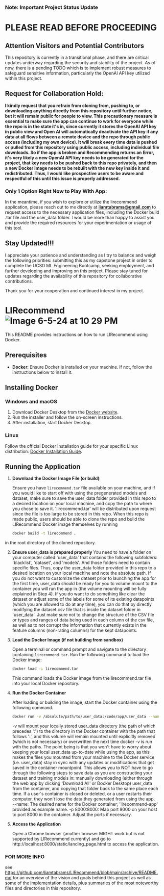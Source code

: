 ### Note: Important Project Status Update ###

# PLEASE READ BEFORE PROCEEDING #

## Attention Visitors and Potential Contributors ##

This repository is currently in a transitional phase, and there are critical updates underway regarding the security and stability of the project. As of now, there is a pending TODO which is to implement robust measures to safeguard sensitive information, particularly the OpenAI API key utilized within this project.

## Request for Collaboration Hold: ##

**I kindly request that you refrain from cloning from, pushing to, or downloading anything directly from this repository until further notice, but it will remain public for people to view. This precautionary measure is essential to make sure the app can continue to work for everyone while the repo is in the state it's in, since currently it stores the OpenAI API key in public view and Open AI will automatically deactivate the API key if any data at all flows between a remote device and the repo through public access (including my own device). It will break every time data is pushed or pulled from this repository using public access, including individual file downloads. So if the app is broken and Recommending returns an Error, it's very likely a new OpenAI API key needs to be generated for the project, that key needs to be pushed back to this repo privately, and then a new Docker image needs to be rebuilt with the new key inside it and redistributed. Thus, I would like prospective users to be aware and respectful of this until this issue is properly addressed.**

### Only 1 Option Right Now to Play With App: ###

In the meantime, if you wish to explore or utilize the lirecommend application, please reach out to me directly at **liamtabrams@gmail.com** to request access to the necessary application files, including the Docker build .tar file and the user_data folder. I would be more than happy to assist you and provide the required resources for your experimentation or usage of this tool.

## Stay Updated!!! ##

I appreciate your patience and understanding as I try to balance and weigh the following priorities: submitting this as my capstone project in order to complete the UCSD ML Engineering Bootcamp, seeking employment, and further developing and improving on this project. Please stay tuned for updates regarding the availability of this repository for collaborative contributions.

Thank you for your cooperation and continued interest in my project.

# LIRecommend![Image 6-5-24 at 10 29 PM](https://github.com/liamtabrams/LIRecommend/assets/34357178/86296cae-4c3f-442d-b643-62bbfcd1fe18)


This README provides instructions on how to run LIRecommend using Docker.

## Prerequisites

- **Docker**: Ensure Docker is installed on your machine. If not, follow the instructions below to install it.

## Installing Docker

### Windows and macOS

1. Download Docker Desktop from the [Docker website](https://www.docker.com/products/docker-desktop).
2. Run the installer and follow the on-screen instructions.
3. After installation, start Docker Desktop.

### Linux

Follow the official Docker installation guide for your specific Linux distribution: [Docker Installation Guide](https://docs.docker.com/engine/install/).

## Running the Application

1. **Download the Docker Image File (or build)**

   Ensure you have `lirecommend.tar` file available on your machine, and if you would like to start off with using the pregenerated models and dataset, make sure to save the user_data folder provided in this repo to a desired location on your local machine, and copy the path to where you chose to save it. 'lirecommend.tar' will be distributed upon request since the file is too large to be stored in this repo. When this repo is made public, users should be able to clone the repo and build the LIRecommend Docker image themselves by running
   ```bash
   docker build -t lirecommend .
   ```
in the root directory of the cloned repository.

2. **Ensure user_data is prepared properly**
   You need to have a folder on your computer called 'user_data' that contains the following subfolders: 'blacklist', 'dataset', and 'models'. And those folders need to contain specific files. Thus, copy the user_data folder provided in this repo to a desired location on your local machine and note the absolute path. If you do not want to customize the dataset prior to launching the app for the first time, user_data should be ready for you to volume mount to the container you will run the app in (the volume mounting will be fully explained in Step 4). If you do want to do something like clear the dataset or adjust some of the labels for some of its existing datapoints (which you are allowed to do at any time), you can do that by directly modifying the dataset.csv file that is inside the dataset folder in 'user_data'. Just make sure not to change the structure of the CSV file or types and ranges of data being used in each column of the csv file, as well as to not corrupt the information that currently exists in the feature columns (non-rating columns) for the kept datapoints.   

3. **Load the Docker Image (if not building from sandbox)**

   Open a terminal or command prompt and navigate to the directory containing `lirecommend.tar`. Run the following command to load the Docker image:

   ```bash
   docker load -i lirecommend.tar
   ```

   This command loads the Docker image from the lirecommend.tar file into your local Docker repository.

4. **Run the Docker Container**

   After loading or building the image, start the Docker container using the following command.

   ```bash
   docker run -v /absolute/path/to/user_data:/code/app/user_data --name lirecommend-app -p 8000:8000 lirecommend
   ```
   -v will mount your locally stored user_data directory (the path of which precedes ':') to the directory in the Docker container with the path that follows ':', and this volume will remain mounted until explicitly removed (which is not necessary) or overwritten the next time docker -v is run with the paths. The point being is that you won't have to worry about keeping your local user_data up-to-date while using the app, as this makes the files you mounted from your machine to the Docker service (i.e. user_data) stay in sync with any updates or modifications that get saved in the container mountpoint. This allows you to NOT have to go through the following steps to save data as you are constructing your dataset and training models in: manually downloading (either through the web app by clicking 'Download All' or Docker Desktop) user_data from the container, and copying that folder back to the same place each time. If a user's container is closed or deleted, or a user restarts their computer, they won't lose the data they generated from using the app.   
   --name: The desired name for the Docker container; 'lirecommend-app' provided as example name. 
   -p 8000:8000: Map port 8000 on your host to port 8000 in the container. Adjust the ports if necessary.

5. **Access the Application**

    Open a Chrome browser (another browser MIGHT work but is not supported by LIRecommend currently) and go to http://localhost:8000/static/landing_page.html to access the application.

### FOR MORE INFO ###

see https://github.com/liamtabrams/LIRecommend/blob/main/archive/README.md for an overview of the vision and goals behind this project as well as some of the implementation details, plus summaries of the most noteworthy files and directories in this repository. 
   
